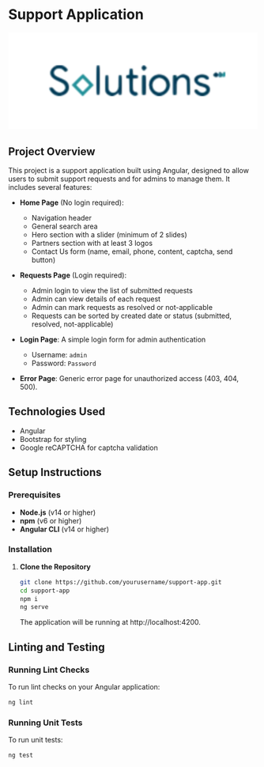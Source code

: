 # Support Application

![Support App](src/assets/solutions.png)

## Project Overview

This project is a support application built using Angular, designed to allow users to submit support requests and for admins to manage them. It includes several features:

- **Home Page** (No login required):
  - Navigation header
  - General search area
  - Hero section with a slider (minimum of 2 slides)
  - Partners section with at least 3 logos
  - Contact Us form (name, email, phone, content, captcha, send button)

- **Requests Page** (Login required):
  - Admin login to view the list of submitted requests
  - Admin can view details of each request
  - Admin can mark requests as resolved or not-applicable
  - Requests can be sorted by created date or status (submitted, resolved, not-applicable)

- **Login Page**: A simple login form for admin authentication
  - Username: `admin`
  - Password: `Password`

- **Error Page**: Generic error page for unauthorized access (403, 404, 500).

## Technologies Used

- Angular
- Bootstrap for styling
- Google reCAPTCHA for captcha validation

## Setup Instructions

### Prerequisites

- **Node.js** (v14 or higher)
- **npm** (v6 or higher)
- **Angular CLI** (v14 or higher)

### Installation

1. **Clone the Repository**

   ```bash
   git clone https://github.com/yourusername/support-app.git
   cd support-app
   npm i 
   ng serve
   ```

   The application will be running at http://localhost:4200.


## Linting and Testing

### Running Lint Checks
To run lint checks on your Angular application:

```bash
ng lint
```

### Running Unit Tests
To run unit tests:
```
ng test
```


